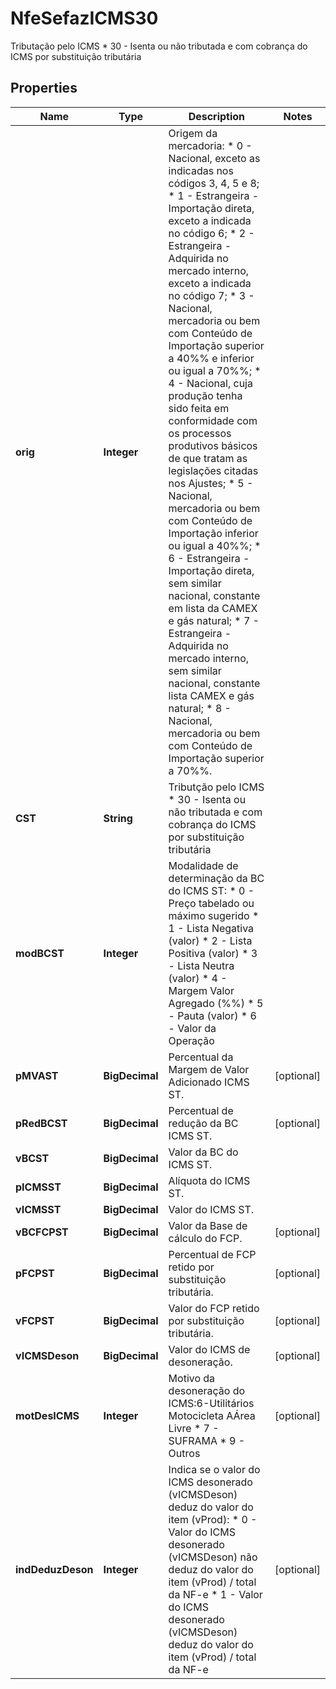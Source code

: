 

# NfeSefazICMS30

Tributação pelo ICMS  * 30 - Isenta ou não tributada e com cobrança do ICMS por substituição tributária

## Properties

| Name | Type | Description | Notes |
|------------ | ------------- | ------------- | -------------|
|**orig** | **Integer** | Origem da mercadoria:  * 0 - Nacional, exceto as indicadas nos códigos 3, 4, 5 e 8;  * 1 - Estrangeira - Importação direta, exceto a indicada no código 6;  * 2 - Estrangeira - Adquirida no mercado interno, exceto a indicada no código 7;  * 3 - Nacional, mercadoria ou bem com Conteúdo de Importação superior a 40%% e inferior ou igual a 70%%;  * 4 - Nacional, cuja produção tenha sido feita em conformidade com os processos produtivos básicos de que tratam as legislações citadas nos Ajustes;  * 5 - Nacional, mercadoria ou bem com Conteúdo de Importação inferior ou igual a 40%%;  * 6 - Estrangeira - Importação direta, sem similar nacional, constante em lista da CAMEX e gás natural;  * 7 - Estrangeira - Adquirida no mercado interno, sem similar nacional, constante lista CAMEX e gás natural;  * 8 - Nacional, mercadoria ou bem com Conteúdo de Importação superior a 70%%. |  |
|**CST** | **String** | Tributção pelo ICMS  * 30 - Isenta ou não tributada e com cobrança do ICMS por substituição tributária |  |
|**modBCST** | **Integer** | Modalidade de determinação da BC do ICMS ST:  * 0 - Preço tabelado ou máximo  sugerido  * 1 - Lista Negativa (valor)  * 2 - Lista Positiva (valor)  * 3 - Lista Neutra (valor)  * 4 - Margem Valor Agregado (%%)  * 5 - Pauta (valor)  * 6 - Valor da Operação |  |
|**pMVAST** | **BigDecimal** | Percentual da Margem de Valor Adicionado ICMS ST. |  [optional] |
|**pRedBCST** | **BigDecimal** | Percentual de redução da BC ICMS ST. |  [optional] |
|**vBCST** | **BigDecimal** | Valor da BC do ICMS ST. |  |
|**pICMSST** | **BigDecimal** | Alíquota do ICMS ST. |  |
|**vICMSST** | **BigDecimal** | Valor do ICMS ST. |  |
|**vBCFCPST** | **BigDecimal** | Valor da Base de cálculo do FCP. |  [optional] |
|**pFCPST** | **BigDecimal** | Percentual de FCP retido por substituição tributária. |  [optional] |
|**vFCPST** | **BigDecimal** | Valor do FCP retido por substituição tributária. |  [optional] |
|**vICMSDeson** | **BigDecimal** | Valor do ICMS de desoneração. |  [optional] |
|**motDesICMS** | **Integer** | Motivo da desoneração do ICMS:6-Utilitários Motocicleta AÁrea Livre  * 7 - SUFRAMA  * 9 - Outros |  [optional] |
|**indDeduzDeson** | **Integer** | Indica se o valor do ICMS desonerado (vICMSDeson) deduz do valor do item (vProd):  * 0 - Valor do ICMS desonerado (vICMSDeson) não deduz do valor do item (vProd) / total da NF-e  * 1 - Valor do ICMS desonerado (vICMSDeson) deduz do valor do item (vProd) / total da NF-e |  [optional] |



